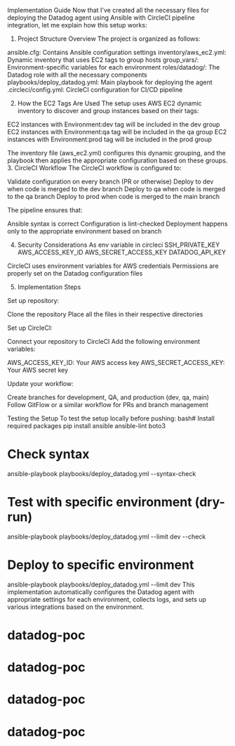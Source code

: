 Implementation Guide
Now that I've created all the necessary files for deploying the Datadog agent using Ansible with CircleCI pipeline integration, let me explain how this setup works:
1. Project Structure Overview
The project is organized as follows:

ansible.cfg: Contains Ansible configuration settings
inventory/aws_ec2.yml: Dynamic inventory that uses EC2 tags to group hosts
group_vars/: Environment-specific variables for each environment
roles/datadog/: The Datadog role with all the necessary components
playbooks/deploy_datadog.yml: Main playbook for deploying the agent
.circleci/config.yml: CircleCI configuration for CI/CD pipeline

2. How the EC2 Tags Are Used
The setup uses AWS EC2 dynamic inventory to discover and group instances based on their tags:

EC2 instances with Environment:dev tag will be included in the dev group
EC2 instances with Environment:qa tag will be included in the qa group
EC2 instances with Environment:prod tag will be included in the prod group

The inventory file (aws_ec2.yml) configures this dynamic grouping, and the playbook then applies the appropriate configuration based on these groups.
3. CircleCI Workflow
The CircleCI workflow is configured to:

Validate configuration on every branch (PR or otherwise)
Deploy to dev when code is merged to the dev branch
Deploy to qa when code is merged to the qa branch
Deploy to prod when code is merged to the main branch

The pipeline ensures that:

Ansible syntax is correct
Configuration is lint-checked
Deployment happens only to the appropriate environment based on branch

4. Security Considerations
As env variable in circleci
SSH_PRIVATE_KEY
AWS_ACCESS_KEY_ID
AWS_SECRET_ACCESS_KEY
DATADOG_API_KEY

CircleCI uses environment variables for AWS credentials
Permissions are properly set on the Datadog configuration files

5. Implementation Steps

Set up repository:

Clone the repository
Place all the files in their respective directories


Set up CircleCI:

Connect your repository to CircleCI
Add the following environment variables:

AWS_ACCESS_KEY_ID: Your AWS access key
AWS_SECRET_ACCESS_KEY: Your AWS secret key



Update your workflow:

Create branches for development, QA, and production (dev, qa, main)
Follow GitFlow or a similar workflow for PRs and branch management



Testing the Setup
To test the setup locally before pushing:
bash# Install required packages
pip install ansible ansible-lint boto3

# Check syntax
ansible-playbook playbooks/deploy_datadog.yml --syntax-check

# Test with specific environment (dry-run)
ansible-playbook playbooks/deploy_datadog.yml --limit dev --check

# Deploy to specific environment
ansible-playbook playbooks/deploy_datadog.yml --limit dev
This implementation automatically configures the Datadog agent with appropriate settings for each environment, collects logs, and sets up various integrations based on the environment.

# datadog-poc
# datadog-poc
# datadog-poc
# datadog-poc

